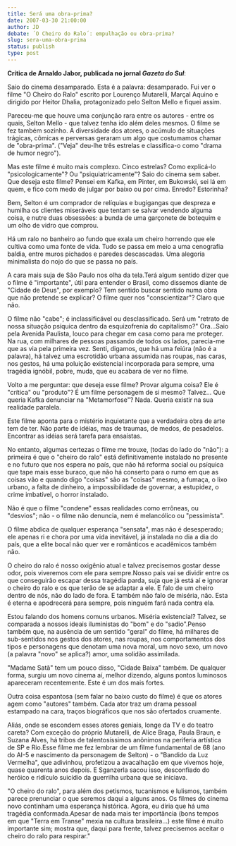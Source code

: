 ```yaml
---
title: Será uma obra-prima?
date: 2007-03-30 21:00:00
author: JD
debate: ´O Cheiro do Ralo´: empulhação ou obra-prima?
slug: sera-uma-obra-prima
status: publish 
type: post
---
```


  
**Crítica de Arnaldo Jabor, publicada no jornal *Gazeta do Sul***:  
  
Saio do cinema desamparado. Esta é a palavra: desamparado. Fui ver o filme "O Cheiro do Ralo" escrito por Lourenço Mutarelli, Marçal Aquino e dirigido por Heitor Dhalia, protagonizado pelo Selton Mello e fiquei assim.  
  
Pareceu-me que houve uma conjunção rara entre os autores - entre os quais, Selton Mello - que talvez tenha ido além deles mesmos. O filme se fez também sozinho. A diversidade dos atores, o acúmulo de situações trágicas, cômicas e perversas geraram um algo que costumamos chamar de "obra-prima". ("Veja" deu-lhe três estrelas e classifica-o como "drama de humor negro").  
  
Mas este filme é muito mais complexo. Cinco estrelas? Como explicá-lo "psicologicamente"? Ou "psiquiatricamente"? Saio do cinema sem saber. Que deseja este filme? Pensei em Kafka, em Pinter, em Bukowski, sei lá em quem, e fico com medo de julgar por baixo ou por cima. Enredo? Estorinha?  
  
Bem, Selton é um comprador de relíquias e bugigangas que despreza e humilha os clientes miseráveis que tentam se salvar vendendo alguma coisa, e nutre duas obsessões: a bunda de uma garçonete de botequim e um olho de vidro que comprou.  
  
Há um ralo no banheiro ao fundo que exala um cheiro horrendo que ele cultiva como uma fonte de vida. Tudo se passa em meio a uma cenografia baldia, entre muros pichados e paredes descascadas. Uma alegoria minimalista do nojo do que se passa no país.  
  
A cara mais suja de São Paulo nos olha da tela.Terá algum sentido dizer que o filme é "importante", útil para entender o Brasil, como dissemos diante de "Cidade de Deus", por exemplo? Tem sentido buscar sentido numa obra que não pretende se explicar? O filme quer nos "conscientizar"? Claro que não.   
  
O filme não "cabe"; é inclassificável ou desclassificado. Será um "retrato de nossa situação psíquica dentro da esquizofrenia do capitalismo?" Ora...Saio pela Avenida Paulista, louco para chegar em casa como para me proteger. Na rua, com milhares de pessoas passando de todos os lados, parecia-me que as via pela primeira vez. Senti, digamos, que há uma feiúra (não é a palavra), há talvez uma escrotidão urbana assumida nas roupas, nas caras, nos gestos, há uma poluição existencial incorporada para sempre, uma tragédia ignóbil, pobre, muda, que eu acabara de ver no filme.  
  
Volto a me perguntar: que deseja esse filme? Provar alguma coisa? Ele é "crítica" ou "produto"? É um filme personagem de si mesmo? Talvez... Que queria Kafka denunciar na "Metamorfose"? Nada. Queria existir na sua realidade paralela.   
  
Este filme aponta para o mistério inquietante que a verdadeira obra de arte tem de ter. Não parte de idéias, mas de traumas, de medos, de pesadelos. Encontrar as idéias será tarefa para ensaístas.  
  
No entanto, algumas certezas o filme me trouxe, (todas do lado do "não"): a primeira é que o "cheiro do ralo" está definitivamente instalado no presente e no futuro que nos espera no país, que não há reforma social ou psíquica que tape mais esse buraco, que não há conserto para o rumo em que as coisas vão e quando digo "coisas" são as "coisas" mesmo, a fumaça, o lixo urbano, a falta de dinheiro, a impossibilidade de governar, a estupidez, o crime imbatível, o horror instalado.  
  
Não é que o filme "condene" essas realidades como errôneas, ou "desvios"; não - o filme não denuncia, nem é melancólico ou "pessimista".   
  
O filme abdica de qualquer esperança "sensata", mas não é desesperado; ele apenas ri e chora por uma vida inevitável, já instalada no dia a dia do país, que a elite bocal não quer ver e românticos e acadêmicos também não.   
  
O cheiro do ralo é nosso oxigênio atual e talvez precisemos gostar desse odor, pois viveremos com ele para sempre.Nosso país vai se dividir entre os que conseguirão escapar dessa tragédia parda, suja que já está aí e ignorar o cheiro do ralo e os que terão de se adaptar a ele. E falo de um cheiro dentro de nós, não do lado de fora. E também não falo de miséria, não. Esta é eterna e apodrecerá para sempre, pois ninguém fará nada contra ela.   
  
Estou falando dos homens comuns urbanos. Miséria existencial? Talvez, se comparada a nossos ideais iluministas do "bom" e do "sadio".Penso também que, na ausência de um sentido "geral" do filme, há milhares de sub-sentidos nos gestos dos atores, nas roupas, nos comportamentos dos tipos e personagens que denotam uma nova moral, um novo sexo, um novo (a palavra "novo" se aplica?) amor, uma solidão assimilada.  
  
"Madame Satã" tem um pouco disso, "Cidade Baixa" também. De qualquer forma, surgiu um novo cinema aí, melhor dizendo, alguns pontos luminosos apareceram recentemente. Este é um dos mais fortes.  
  
Outra coisa espantosa (sem falar no baixo custo do filme) é que os atores agem como "autores" também. Cada ator traz um drama pessoal estampado na cara, traços biográficos que nos são ofertados cruamente.   
  
Aliás, onde se escondem esses atores geniais, longe da TV e do teatro careta? Com exceção do próprio Mutarelli, de Alice Braga, Paula Braun, e Suzana Alves, há tribos de talentosíssimos anônimos na periferia artística de SP e Rio.Esse filme me fez lembrar de um filme fundamental de 68 (ano do AI-5 e nascimento da personagem de Selton) - o "Bandido da Luz Vermelha", que adivinhou, profetizou a avacalhação em que vivemos hoje, quase quarenta anos depois. E Sganzerla sacou isso, desconfiado do heróico e ridículo suicídio da guerrilha urbana que se iniciava.  
  
"O cheiro do ralo", para além dos petismos, tucanismos e lulismos, também parece prenunciar o que seremos daqui a alguns anos. Os filmes do cinema novo continham uma esperança histórica. Agora, eu diria que há uma tragédia conformada.Apesar de nada mais ter importância (bons tempos em que "Terra em Transe" mexia na cultura brasileira...) este filme é muito importante sim; mostra que, daqui para frente, talvez precisemos aceitar o cheiro do ralo para respirar."
